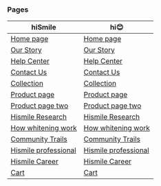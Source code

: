 ### Pages
| hiSmile  | hi😊 |
|---|--- |
| [Home page](https://int.hismileteeth.com/)  | [Home page](https://hismile-clone.onrender.com/) |
| [Our Story](https://int.hismileteeth.com/?rdr=1)  | [Our Story](https://hismile-clone.onrender.com/our-story) |
| [Help Center](https://int.hismileteeth.com/pages/help) | [Help Center](https://hismile-clone.onrender.com/help-center) |
| [Contact Us](https://int.hismileteeth.com/pages/contact-us) | [Contact Us](https://hismile-clone.onrender.com/contact) |
| [Collection](https://int.hismileteeth.com/collections/products/) | [Collection](https://hismile-clone.onrender.com/collection) |
| [Product page](https://int.hismileteeth.com/products/colour-corrector/) | [Product page](https://hismile-clone.onrender.com/product-page) |
| [Product page two](https://int.hismileteeth.com/products/toothpaste/watermelon) | [Product page two](https://hismile-clone.onrender.com/product-page-2) |
| [Hismile Research](https://int.hismileteeth.com/pages/research-centre/) | [Hismile Research](https://hismile-clone.onrender.com/research-centre) |
| [How whitening work](https://int.hismileteeth.com/pages/research-centre/how-whitening-works) | [How whitening work](https://hismile-clone.onrender.com/how-whitening-work) |
| [Community Trails](https://int.hismileteeth.com/pages/research-centre/community-trials) | [Community Trails](https://hismile-clone.onrender.com/community-trials) |
| [Hismile professional](https://int.hismileteeth.com/pages/hismile-professional) | [Hismile professional](https://hismile-clone.onrender.com/professional) |
| [Hismile Career](https://int.hismileteeth.com/pages/careers) | [Hismile Career](https://hismile-clone.onrender.com/careers) |
| [Cart](https://int.hismileteeth.com/cart) | [Cart](https://hismile-clone.onrender.com/cart) |